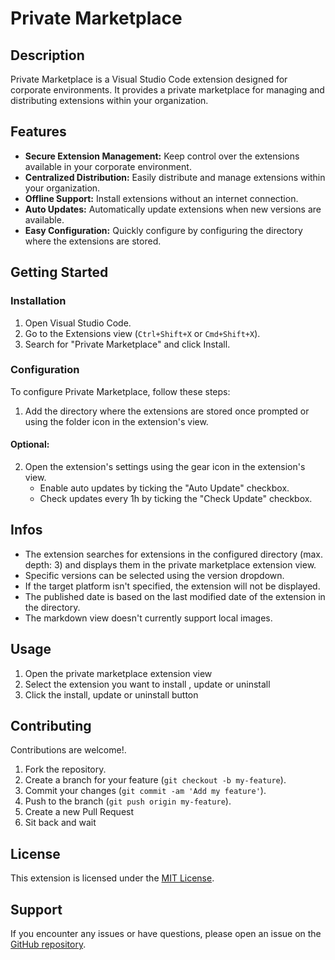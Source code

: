 # Private Marketplace

## Description

Private Marketplace is a Visual Studio Code extension designed for corporate environments. It provides a private marketplace for managing and distributing extensions within your organization.

## Features

- **Secure Extension Management:** Keep control over the extensions available in your corporate environment.
- **Centralized Distribution:** Easily distribute and manage extensions within your organization.
- **Offline Support:** Install extensions without an internet connection.
- **Auto Updates:** Automatically update extensions when new versions are available.
- **Easy Configuration:** Quickly configure by configuring the directory where the extensions are stored.

## Getting Started

### Installation

1. Open Visual Studio Code.
2. Go to the Extensions view (`Ctrl+Shift+X` or `Cmd+Shift+X`).
3. Search for "Private Marketplace" and click Install.

### Configuration

To configure Private Marketplace, follow these steps:

1. Add the directory where the extensions are stored once prompted or using the folder icon in the extension's view.

#### Optional:

2. Open the extension's settings using the gear icon in the extension's view.
   - Enable auto updates by ticking the "Auto Update" checkbox.
   - Check updates every 1h by ticking the "Check Update" checkbox.

## Infos

- The extension searches for extensions in the configured directory (max. depth: 3) and displays them in the private marketplace extension view.
- Specific versions can be selected using the version dropdown.
- If the target platform isn't specified, the extension will not be displayed.
- The published date is based on the last modified date of the extension in the directory.
- The markdown view doesn't currently support local images.

## Usage

1. Open the private marketplace extension view
2. Select the extension you want to install , update or uninstall
3. Click the install, update or uninstall button

## Contributing

Contributions are welcome!.

1. Fork the repository.
2. Create a branch for your feature (`git checkout -b my-feature`).
3. Commit your changes (`git commit -am 'Add my feature'`).
4. Push to the branch (`git push origin my-feature`).
5. Create a new Pull Request
6. Sit back and wait

## License

This extension is licensed under the [MIT License](LICENSE).

## Support

If you encounter any issues or have questions, please open an issue on the [GitHub repository](https://github.com/oxdev03/pvmp).
